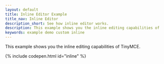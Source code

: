 ```yaml
---
layout: default
title: Inline Editor Example
title_nav: Inline Editor
description_short: See how inline editor works.
description: This example shows you the inline editing capabilities of TinyMCE. 
keywords: example demo custom inline
---
```


This example shows you the inline editing capabilities of TinyMCE. 

{% include codepen.html id="inline" %}
